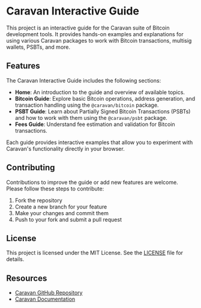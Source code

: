 # Caravan Interactive Guide

This project is an interactive guide for the Caravan suite of Bitcoin development tools. It provides hands-on examples and explanations for using various Caravan packages to work with Bitcoin transactions, multisig wallets, PSBTs, and more.


## Features

The Caravan Interactive Guide includes the following sections:

- **Home**: An introduction to the guide and overview of available topics.
- **Bitcoin Guide**: Explore basic Bitcoin operations, address generation, and transaction handling using the `@caravan/bitcoin` package.
- **PSBT Guide**: Learn about Partially Signed Bitcoin Transactions (PSBTs) and how to work with them using the `@caravan/psbt` package.
- **Fees Guide**: Understand fee estimation and validation for Bitcoin transactions.

Each guide provides interactive examples that allow you to experiment with Caravan's functionality directly in your browser.

## Contributing

Contributions to improve the guide or add new features are welcome. Please follow these steps to contribute:

1. Fork the repository
2. Create a new branch for your feature
3. Make your changes and commit them
4. Push to your fork and submit a pull request

## License

This project is licensed under the MIT License. See the [LICENSE](LICENSE) file for details.

## Resources

- [Caravan GitHub Repository](https://github.com/caravan-bitcoin/caravan)
- [Caravan Documentation](https://caravan-bitcoin.github.io/caravan/)
